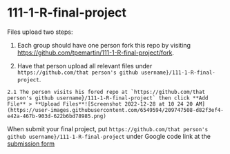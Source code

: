 # 111-1-R-final-project

Files upload two steps:

  1. Each group should have one person fork this repo by visiting <https://github.com/tpemartin/111-1-R-final-project/fork>.
  
  2. Have that person upload all relevant files under `https://github.com/that person's github username}/111-1-R-final-project`.

    2.1 The person visits his fored repo at `https://github.com/that person's github username}/111-1-R-final-project` then click **Add File** > **Upload Files**![Screenshot 2022-12-28 at 10 24 20 AM](https://user-images.githubusercontent.com/6549594/209747508-d82f3ef4-e42a-467b-903d-622b6bd78985.png)


When submit your final project, put `https://github.com/that person's github username}/111-1-R-final-project` under Google code link at the [submission form](https://docs.google.com/forms/d/e/1FAIpQLSczkH4-WBZo8nz6VAQp4jQYnKIq7B0kguqUOuaI3S-LP7a9nA/viewform?usp=sf_link)
